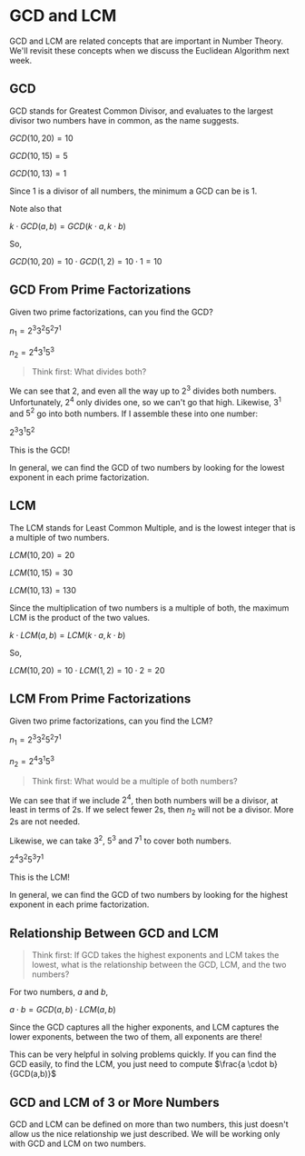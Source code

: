 # GCD and LCM

GCD and LCM are related concepts that are important in Number Theory. We'll revisit these concepts when we discuss the Euclidean Algorithm next week.

## GCD

GCD stands for Greatest Common Divisor, and evaluates to the largest divisor two numbers have in common, as the name suggests.

$GCD(10, 20) = 10$

$GCD(10, 15) = 5$

$GCD(10, 13) = 1$

Since $1$ is a divisor of all numbers, the minimum a GCD can be is $1$.

Note also that 

$k \cdot GCD(a, b) = GCD(k \cdot a, k \cdot b)$

So,

$GCD(10, 20) = 10 \cdot GCD(1, 2) = 10 \cdot 1 = 10$

## GCD From Prime Factorizations

Given two prime factorizations, can you find the GCD?

$n_1 = 2^3 3^2 5^2 7^1$

$n_2 = 2^4 3^1 5^3$

> Think first: What divides both?

We can see that $2$, and even all the way up to $2^3$ divides both numbers. Unfortunately, $2^4$ only divides one, so we can't go that high. Likewise, $3^1$ and $5^2$ go into both numbers. If I assemble these into one number:

$2^3 3^1 5^2$

This is the GCD!

In general, we can find the GCD of two numbers by looking for the lowest exponent in each prime factorization.

## LCM

The LCM stands for Least Common Multiple, and is the lowest integer that is a multiple of two numbers.

$LCM(10, 20) = 20$

$LCM(10, 15) = 30$

$LCM(10, 13) = 130$

Since the multiplication of two numbers is a multiple of both, the maximum LCM is the product of the two values.

$k \cdot LCM(a, b) = LCM(k \cdot a, k \cdot b)$

So,

$LCM(10, 20) = 10 \cdot LCM(1, 2) = 10 \cdot 2 = 20$

## LCM From Prime Factorizations

Given two prime factorizations, can you find the LCM?

$n_1 = 2^3 3^2 5^2 7^1$

$n_2 = 2^4 3^1 5^3$

> Think first: What would be a multiple of both numbers?

We can see that if we include $2^4$, then both numbers will be a divisor, at least in terms of $2$s. If we select fewer $2$s, then $n_2$ will not be a divisor. More $2$s are not needed.

Likewise, we can take $3^2$, $5^3$ and $7^1$ to cover both numbers.

$2^4 3^2 5^3 7^1$

This is the LCM!

In general, we can find the GCD of two numbers by looking for the highest exponent in each prime factorization.

## Relationship Between GCD and LCM

> Think first: If GCD takes the highest exponents and LCM takes the lowest, what is the relationship between the GCD, LCM, and the two numbers?

For two numbers, $a$ and $b$,

$a \cdot b = GCD(a,b) \cdot LCM(a,b)$

Since the GCD captures all the higher exponents, and LCM captures the lower exponents, between the two of them, all exponents are there!

This can be very helpful in solving problems quickly. If you can find the GCD easily, to find the LCM, you just need to compute $\frac{a \cdot b}{GCD(a,b)}$

## GCD and LCM of 3 or More Numbers

GCD and LCM can be defined on more than two numbers, this just doesn't allow us the nice relationship we just described. We will be working only with GCD and LCM on two numbers.